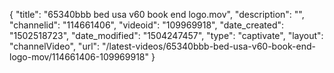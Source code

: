 {
    "title": "65340bbb bed usa v60 book end logo.mov",
    "description": "",
    "channelid": "114661406",
    "videoid": "109969918",
    "date_created": "1502518723",
    "date_modified": "1504247457",
    "type": "captivate",
    "layout": "channelVideo",
    "url": "\/latest-videos\/65340bbb-bed-usa-v60-book-end-logo-mov\/114661406-109969918"
}